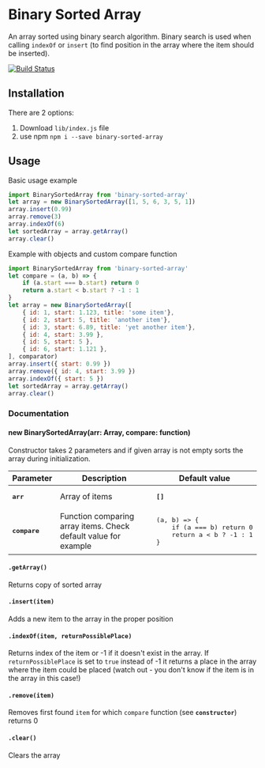 # Binary Sorted Array #

An array sorted using binary search algorithm. Binary search is used when calling `indexOf` or `insert` (to find position in the array where the item should be inserted).

[![Build Status](https://travis-ci.org/mcliwanow/binary-sorted-array.svg?branch=master)](https://travis-ci.org/mcliwanow/binary-sorted-array)

## Installation ##

There are 2 options:

1. Download `lib/index.js` file
2. use npm `npm i --save binary-sorted-array`

## Usage ##

Basic usage example

```javascript
import BinarySortedArray from 'binary-sorted-array'
let array = new BinarySortedArray([1, 5, 6, 3, 5, 1])
array.insert(0.99)
array.remove(3)
array.indexOf(6)
let sortedArray = array.getArray()
array.clear()
```

Example with objects and custom compare function

```javascript
import BinarySortedArray from 'binary-sorted-array'
let compare = (a, b) => {
    if (a.start === b.start) return 0
    return a.start < b.start ? -1 : 1
}
let array = new BinarySortedArray([
    { id: 1, start: 1.123, title: 'some item'},
    { id: 2, start: 5, title: 'another item'},
    { id: 3, start: 6.89, title: 'yet another item'},
    { id: 4, start: 3.99 },
    { id: 5, start: 5 },
    { id: 6, start: 1.121 },
], comparator)
array.insert({ start: 0.99 })
array.remove({ id: 4, start: 3.99 })
array.indexOf({ start: 5 })
let sortedArray = array.getArray()
array.clear()
```

### Documentation ###

#### new BinarySortedArray(arr: Array, compare: function)  ####

Constructor takes 2 parameters and if given array is not empty sorts the array during initialization.

<table>
<thead>
<tr>
<th>Parameter</th>
<th>Description</th>
<th>Default value</th>
</tr>
</thead>
<tbody>
<tr>
<td><strong><pre>arr</pre></strong></td>
<td>Array of items</td>
<td><strong><pre>[]</pre></strong></td>
</tr>
<tr>
<td><strong><pre>compare</pre></strong></td>
<td>Function comparing array items. Check default value for example</td>
<td>
<pre lang="javascript">
(a, b) => {
    if (a === b) return 0
    return a < b ? -1 : 1
}
</pre>
</td>
</tr>
</tbody>
</table>

#### `.getArray()` ####

Returns copy of sorted array

#### `.insert(item)` ####

Adds a new item to the array in the proper position

#### `.indexOf(item, returnPossiblePlace)` ####

Returns index of the item or -1 if it doesn't exist in the array. If `returnPossiblePlace` is set to `true` instead of -1 it returns a place in the array where the item could be placed (watch out - you don't know if the item is in the array in this case!)

#### `.remove(item)` ####

Removes first found `item` for which `compare` function (see **`constructor`**) returns 0

#### `.clear()` ####

Clears the array
